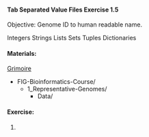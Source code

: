 #### Tab Separated Value Files Exercise 1.5

Objective: 
Genome ID to human readable name.

Integers
Strings
Lists
Sets
Tuples
Dictionaries

#### Materials: 
[Grimoire](https://chat.openai.com/g/g-n7Rs0IK86-grimoire)

* FIG-Bioinformatics-Course/
    * 1_Representative-Genomes/
        * Data/

#### Exercise: 

1. 
